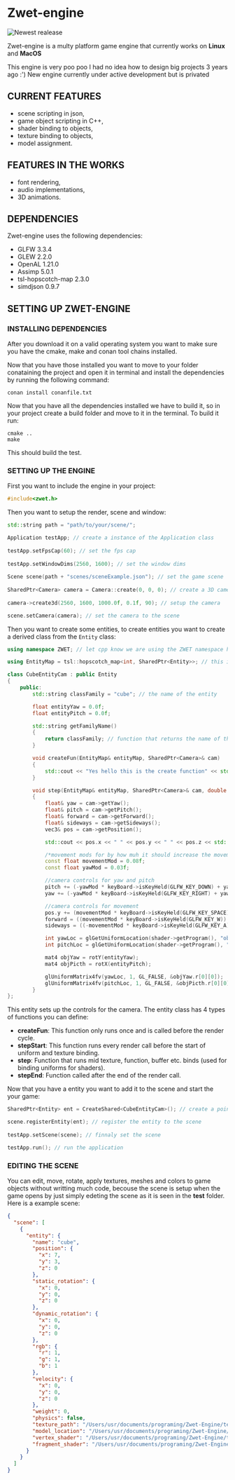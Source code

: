 Zwet-engine
=======

![Newest realease](https://img.shields.io/github/v/release/tevzi2/Zwet-engine?include_prereleases)

Zwet-engine is a multy platform game engine that currently works on **Linux** and **MacOS**

This engine is very poo poo I had no idea how to design big projects 3 years ago :')
New engine currently under active development but is privated

## CURRENT FEATURES

* scene scripting in json,
* game object scripting in C++,
* shader binding to objects,
* texture binding to objects,
* model assignment.


## FEATURES IN THE WORKS

* font rendering,
* audio implementations,
* 3D animations.


## DEPENDENCIES

Zwet-engine uses the following dependencies:

* GLFW 3.3.4
* GLEW 2.2.0
* OpenAL 1.21.0
* Assimp 5.0.1
* tsl-hopscotch-map 2.3.0
* simdjson 0.9.7


## SETTING UP ZWET-ENGINE

### INSTALLING DEPENDENCIES

After you download it on a valid operating system you want to make sure you have the cmake, make and conan tool chains installed.

Now that you have those installed you want to move to your folder conataining the project and open it in terminal and install the dependencies by running the following command:

 ```
 conan install conanfile.txt
 ```
Now that you have all the dependencies installed we have to build it, so in your project create a build folder and move to it in the terminal. To build it run:

```
cmake ..
make
```
This should build the test.

### SETTING UP THE ENGINE

First you want to include the engine in your project:

```cpp
#include<zwet.h>
```

Then you want to setup the render, scene and window:

```cpp
std::string path = "path/to/your/scene/";

Application testApp; // create a instance of the Application class
    
testApp.setFpsCap(60); // set the fps cap
    
testApp.setWindowDims(2560, 1600); // set the window dims
    
Scene scene(path + "scenes/sceneExample.json"); // set the game scene
    
SharedPtr<Camera> camera = Camera::create(0, 0, 0); // create a 3D camera
    
camera->create3d(2560, 1600, 1000.0f, 0.1f, 90); // setup the camera

scene.setCamera(camera); // set the camera to the scene
```

Then you want to create some entities, to create entities you want to create a derived class from the `Entity` class:

```cpp
using namespace ZWET; // let cpp know we are using the ZWET namespace here

using EntityMap = tsl::hopscotch_map<int, SharedPtr<Entity>>; // this is just to make some things easier

class CubeEntityCam : public Entity
{
    public:
        std::string classFamily = "cube"; // the name of the entity

        float entityYaw = 0.0f;
        float entityPitch = 0.0f;

        std::string getFamilyName()
        {
            return classFamily; // function that returns the name of the entity
        }

        void createFun(EntityMap& entityMap, SharedPtr<Camera>& cam)
        {
            std::cout << "Yes hello this is the create function" << std::endl;
        }

        void step(EntityMap& entityMap, SharedPtr<Camera>& cam, double delta)
        {
            float& yaw = cam->getYaw();
            float& pitch = cam->getPitch();
            float& forward = cam->getForward();
            float& sideways = cam->getSideways();
            vec3& pos = cam->getPosition();

            std::cout << pos.x << " " << pos.y << " " << pos.z << std::endl;

            /*movement mods for by how muh it should increase the movement speed*/
            const float movementMod = 0.08f;
            const float yawMod = 0.03f;

            //camera controls for yaw and pitch
            pitch += (-yawMod * keyBoard->isKeyHeld(GLFW_KEY_DOWN) + yawMod * keyBoard->isKeyHeld(GLFW_KEY_UP));
            yaw += (-yawMod * keyBoard->isKeyHeld(GLFW_KEY_RIGHT) + yawMod * keyBoard->isKeyHeld(GLFW_KEY_LEFT));

            //camera controls for movement
            pos.y += (movementMod * keyBoard->isKeyHeld(GLFW_KEY_SPACE)) + (-movementMod * keyBoard->isKeyHeld(GLFW_KEY_LEFT_SHIFT));
            forward = ((movementMod * keyBoard->isKeyHeld(GLFW_KEY_W)) + (-movementMod * keyBoard->isKeyHeld(GLFW_KEY_S)));
            sideways = ((-movementMod * keyBoard->isKeyHeld(GLFW_KEY_A)) + (movementMod * keyBoard->isKeyHeld(GLFW_KEY_D)));

            int yawLoc = glGetUniformLocation(shader->getProgram(), "objYaw");
            int pitchLoc = glGetUniformLocation(shader->getProgram(), "objPitch");

            mat4 objYaw = rotY(entityYaw);
            mat4 objPicth = rotX(entityPitch);

            glUniformMatrix4fv(yawLoc, 1, GL_FALSE, &objYaw.r[0][0]);
            glUniformMatrix4fv(pitchLoc, 1, GL_FALSE, &objPicth.r[0][0]);
        }
};
```
This entity sets up the controls for the camera. The entity class has 4 types of functions you can define:
* **createFun**: This function only runs once and is called before the render cycle.
* **stepStart**: This function runs every render call before the start of uniform and texture binding.
* **step**: Function that runs mid texture, function, buffer etc. binds (used for binding uniforms for shaders).
* **stepEnd**: Function called after the end of the render call.

Now that you have a entity you want to add it to the scene and start the your game:
```cpp
SharedPtr<Entity> ent = CreateShared<CubeEntityCam>(); // create a pointer to the class

scene.registerEntity(ent); // register the entity to the scene
    
testApp.setScene(scene); // finnaly set the scene

testApp.run(); // run the application
```


### EDITING THE SCENE

You can edit, move, rotate, apply textures, meshes and colors to game objects without writting much code, becouse the scene is setup when the game opens by just simply edeting the scene as it is seen in the **test** folder. Here is a example scene:

```json
{
  "scene": [
    {
      "entity": {
        "name": "cube",
        "position": {
          "x": 7,
          "y": 3,
          "z": 0
        },
        "static_rotation": {
          "x": 0,
          "y": 0,
          "z": 0
        },
        "dynamic_rotation": {
          "x": 0,
          "y": 0,
          "z": 0
        },
        "rgb": {
          "r": 1,
          "g": 1,
          "b": 1
        },
        "velocity": {
          "x": 0,
          "y": 0,
          "z": 0
        },
        "weight": 0,
        "physics": false,
        "texture_path": "/Users/usr/documents/programing/Zwet-Engine/test/resources/textures/lol.jpg",
        "model_location": "/Users/usr/documents/programing/Zwet-Engine/test/resources/models/cube2.obj",
        "vertex_shader": "/Users/usr/documents/programing/Zwet-Engine/test/resources/shaders/vertCube.glsl",
        "fragment_shader": "/Users/usr/documents/programing/Zwet-Engine/test/resources/shaders/frag.glsl"
      }
    }
  ]
}
```
